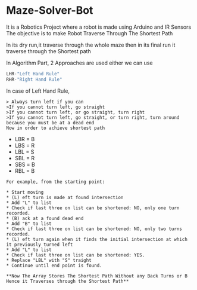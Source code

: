 # Maze-Solver-Bot
It is a Robotics Project where a robot is made using Arduino and IR Sensors
The objective is to make Robot Traverse Through The Shortest Path 

In its dry run,it traverse through the whole maze then in its final run it traverse through the Shortest path

In Algorithm Part,
2 Approaches are used either we can use 
```C#
LHR-"Left Hand Rule" 
RHR-"Right Hand Rule"
```
In case of Left Hand Rule,
```
> Always turn left if you can
>If you cannot turn left, go straight
>If you cannot turn left, or go straight, turn right
>If you cannot turn left, go straight, or turn right, turn around because you must be at a dead end
Now in order to achieve shortest path
```
*  LBR = B
*  LBS = R
*  LBL = S
*  SBL = R
*  SBS = B
*  RBL = B
```
For example, from the starting point:

* Start moving
* (L) eft turn is made at found intersection
* Add "L" to list
* Check if last three on list can be shortened: NO, only one turn recorded.
* (B) ack at a found dead end
* Add "B" to list
* Check if last three on list can be shortened: NO, only two turns recorded.
* (L) eft turn again when it finds the initial intersection at which it previously turned left
* Add "L" to list
* Check if last three on list can be shortened: YES.
* Replace "LBL" with "S" traight
* Continue until end point is found.
```
```
**Now The Array Stores The Shortest Path Without any Back Turns or B Hence it Traverses through the Shortest Path**
```
